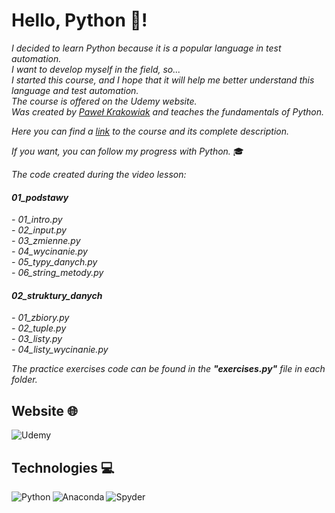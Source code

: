 # Hello, Python 🐍!

_I decided to learn Python because it is a popular language in test automation. <br>
I want to develop myself in the field, so... <br>
I started this course, and I hope that it will help me better understand this language and test automation.<br>
The course is offered on the Udemy website. <br>
Was created by [Paweł Krakowiak](https://e-smartdata.org/) and teaches the fundamentals of Python. <br>_

_Here you can find a [link](https://www.udemy.com/course/programowanie-w-jezyku-python/) to the course and its complete description._

_If you want, you can follow my progress with Python._ 🎓

_The code created during the video lesson:_ <br>

#### _01_podstawy_

_- 01_intro.py_ <br>
_- 02_input.py_ <br>
_- 03_zmienne.py_ <br>
_- 04_wycinanie.py_ <br>
_- 05_typy_danych.py_ <br>
_- 06_string_metody.py_ <br>

#### _02_struktury_danych_

_- 01_zbiory.py_ <br>
_- 02_tuple.py_ <br>
_- 03_listy.py_ <br>
_- 04_listy_wycinanie.py_ <br>

_The practice exercises code can be found in the <b>"exercises.py"</b> file in each folder._

## Website 🌐

<img alt="Udemy" src="https://img.shields.io/badge/Udemy-A435F0?style=for-the-badge&logo=Udemy&logoColor=white"/>

## Technologies 💻

<img align="left" alt="Python" src="https://img.shields.io/badge/python-3670A0?style=for-the-badge&logo=python&logoColor=ffdd54"/>
<img align="left" alt="Anaconda" src="https://img.shields.io/badge/Anaconda-%2344A833.svg?style=for-the-badge&logo=anaconda&logoColor=white"/>
<img align="left" alt="Spyder" src="https://img.shields.io/badge/Spyder-838485?style=for-the-badge&logo=spyder%20ide&logoColor=maroon"/>
